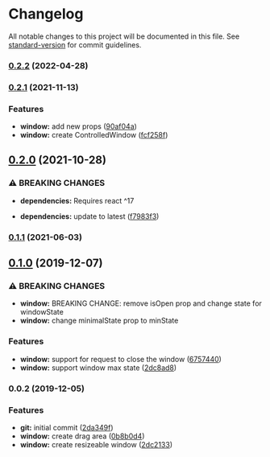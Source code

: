 # Changelog

All notable changes to this project will be documented in this file. See [standard-version](https://github.com/conventional-changelog/standard-version) for commit guidelines.

### [0.2.2](https://github.com/pixore/window/compare/v0.2.1...v0.2.2) (2022-04-28)

### [0.2.1](https://github.com/pixore/window/compare/v0.2.0...v0.2.1) (2021-11-13)


### Features

* **window:** add new props ([90af04a](https://github.com/pixore/window/commit/90af04af28873fde0addc4679c35cbaa431747ae))
* **window:** create ControlledWindow ([fcf258f](https://github.com/pixore/window/commit/fcf258f14ff081aa4993a7bd8945e13c331eee7d))

## [0.2.0](https://github.com/pixore/window/compare/v0.1.1...v0.2.0) (2021-10-28)


### ⚠ BREAKING CHANGES

* **dependencies:** Requires react ^17

* **dependencies:** update to latest ([f7983f3](https://github.com/pixore/window/commit/f7983f3c9c06da23df3df62258527f8f8d9a5c3e))

### [0.1.1](https://github.com/pixore/window/compare/v0.1.0...v0.1.1) (2021-06-03)

## [0.1.0](https://github.com/pixore/window/compare/v0.0.2...v0.1.0) (2019-12-07)


### ⚠ BREAKING CHANGES

* **window:** BREAKING CHANGE: remove isOpen prop and change state for windowState
* **window:** change minimalState prop to minState

### Features

* **window:** support for request to close the window ([6757440](https://github.com/pixore/window/commit/67574408bdd1484c072f98c7f8c539fd44aa226f))
* **window:** support window max state ([2dc8ad8](https://github.com/pixore/window/commit/2dc8ad8b98313feac47f7a868bc7fe6ae03c9450))

### 0.0.2 (2019-12-05)


### Features

* **git:** initial commit ([2da349f](https://github.com/pixore/window/commit/2da349fc58a4a695852aaa88292a5a547a78fcae))
* **window:** create drag area ([0b8b0d4](https://github.com/pixore/window/commit/0b8b0d4d8e2469d6ca699518222ce73756a1d20c))
* **window:** create resizeable window ([2dc2133](https://github.com/pixore/window/commit/2dc2133a14ffe7571409db45c1bc42d9aaea3ef7))
